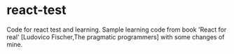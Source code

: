 # react-test
Code for react test and learning. 
Sample learning code from book 'React for real' [Ludovico Fischer,The pragmatic programmers]
with some changes of mine.
